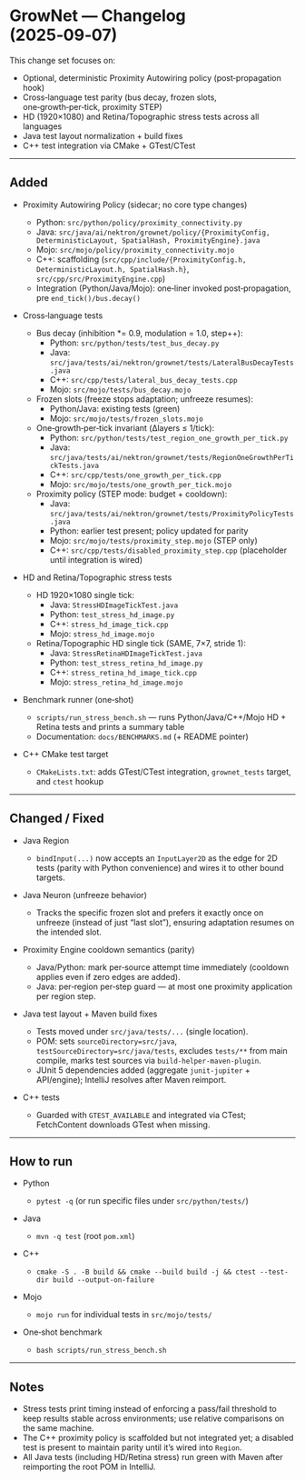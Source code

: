 # GrowNet — Changelog (2025‑09‑07)

This change set focuses on:
- Optional, deterministic Proximity Autowiring policy (post‑propagation hook)
- Cross‑language test parity (bus decay, frozen slots, one‑growth‑per‑tick, proximity STEP)
- HD (1920×1080) and Retina/Topographic stress tests across all languages
- Java test layout normalization + build fixes
- C++ test integration via CMake + GTest/CTest

---

## Added

- Proximity Autowiring Policy (sidecar; no core type changes)
  - Python: `src/python/policy/proximity_connectivity.py`
  - Java: `src/java/ai/nektron/grownet/policy/{ProximityConfig, DeterministicLayout, SpatialHash, ProximityEngine}.java`
  - Mojo: `src/mojo/policy/proximity_connectivity.mojo`
  - C++: scaffolding (`src/cpp/include/{ProximityConfig.h, DeterministicLayout.h, SpatialHash.h}`, `src/cpp/src/ProximityEngine.cpp`)
  - Integration (Python/Java/Mojo): one‑liner invoked post‑propagation, pre `end_tick()/bus.decay()`

- Cross‑language tests
  - Bus decay (inhibition *= 0.9, modulation = 1.0, step++):
    - Python: `src/python/tests/test_bus_decay.py`
    - Java: `src/java/tests/ai/nektron/grownet/tests/LateralBusDecayTests.java`
    - C++: `src/cpp/tests/lateral_bus_decay_tests.cpp`
    - Mojo: `src/mojo/tests/bus_decay.mojo`
  - Frozen slots (freeze stops adaptation; unfreeze resumes):
    - Python/Java: existing tests (green)
    - Mojo: `src/mojo/tests/frozen_slots.mojo`
  - One‑growth‑per‑tick invariant (Δlayers ≤ 1/tick):
    - Python: `src/python/tests/test_region_one_growth_per_tick.py`
    - Java: `src/java/tests/ai/nektron/grownet/tests/RegionOneGrowthPerTickTests.java`
    - C++: `src/cpp/tests/one_growth_per_tick.cpp`
    - Mojo: `src/mojo/tests/one_growth_per_tick.mojo`
  - Proximity policy (STEP mode: budget + cooldown):
    - Java: `src/java/tests/ai/nektron/grownet/tests/ProximityPolicyTests.java`
    - Python: earlier test present; policy updated for parity
    - Mojo: `src/mojo/tests/proximity_step.mojo` (STEP only)
    - C++: `src/cpp/tests/disabled_proximity_step.cpp` (placeholder until integration is wired)

- HD and Retina/Topographic stress tests
  - HD 1920×1080 single tick:
    - Java: `StressHDImageTickTest.java`
    - Python: `test_stress_hd_image.py`
    - C++: `stress_hd_image_tick.cpp`
    - Mojo: `stress_hd_image.mojo`
  - Retina/Topographic HD single tick (SAME, 7×7, stride 1):
    - Java: `StressRetinaHDImageTickTest.java`
    - Python: `test_stress_retina_hd_image.py`
    - C++: `stress_retina_hd_image_tick.cpp`
    - Mojo: `stress_retina_hd_image.mojo`

- Benchmark runner (one‑shot)
  - `scripts/run_stress_bench.sh` — runs Python/Java/C++/Mojo HD + Retina tests and prints a summary table
  - Documentation: `docs/BENCHMARKS.md` (+ README pointer)

- C++ CMake test target
  - `CMakeLists.txt`: adds GTest/CTest integration, `grownet_tests` target, and `ctest` hookup

---

## Changed / Fixed

- Java Region
  - `bindInput(...)` now accepts an `InputLayer2D` as the edge for 2D tests (parity with Python convenience) and wires it to other bound targets.

- Java Neuron (unfreeze behavior)
  - Tracks the specific frozen slot and prefers it exactly once on unfreeze (instead of just “last slot”), ensuring adaptation resumes on the intended slot.

- Proximity Engine cooldown semantics (parity)
  - Java/Python: mark per‑source attempt time immediately (cooldown applies even if zero edges are added).
  - Java: per‑region per‑step guard — at most one proximity application per region step.

- Java test layout + Maven build fixes
  - Tests moved under `src/java/tests/...` (single location).
  - POM: sets `sourceDirectory=src/java`, `testSourceDirectory=src/java/tests`, excludes `tests/**` from main compile, marks test sources via `build-helper-maven-plugin`.
  - JUnit 5 dependencies added (aggregate `junit-jupiter` + API/engine); IntelliJ resolves after Maven reimport.

- C++ tests
  - Guarded with `GTEST_AVAILABLE` and integrated via CTest; FetchContent downloads GTest when missing.

---

## How to run

- Python
  - `pytest -q` (or run specific files under `src/python/tests/`)

- Java
  - `mvn -q test` (root `pom.xml`)

- C++
  - `cmake -S . -B build && cmake --build build -j && ctest --test-dir build --output-on-failure`

- Mojo
  - `mojo run` for individual tests in `src/mojo/tests/`

- One‑shot benchmark
  - `bash scripts/run_stress_bench.sh`

---

## Notes

- Stress tests print timing instead of enforcing a pass/fail threshold to keep results stable across environments; use relative comparisons on the same machine.
- The C++ proximity policy is scaffolded but not integrated yet; a disabled test is present to maintain parity until it’s wired into `Region`.
- All Java tests (including HD/Retina stress) run green with Maven after reimporting the root POM in IntelliJ.
